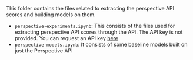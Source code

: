This folder contains the files related to extracting the perspective API scores and building models on them.

- `perspective-experiments.ipynb`: This consists of the files used for extracting perspective API scores through the API. The API key is not provided. You can request an API key [here](https://www.perspectiveapi.com/)
- `perspective-models.ipynb`: It consists of some baseline models built on just the Perspective API

